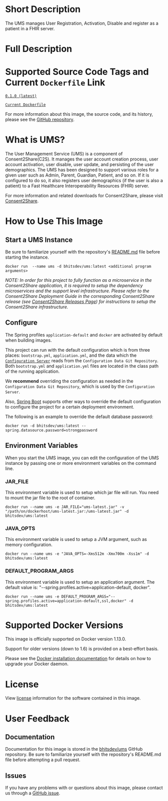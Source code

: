 # Short Description
The UMS manages User Registration, Activation, Disable and register as a patient in a FHIR server.

# Full Description

# Supported Source Code Tags and Current `Dockerfile` Link

[`0.1.0 (latest)`](https://github.com/bhits-dev/ums/releases/tag/0.1.0)

[`Current Dockerfile`](https://github.com/bhits-dev/ums/blob/master/ums/src/main/docker/Dockerfile)

For more information about this image, the source code, and its history, please see the [GitHub repository](https://github.com/bhits-dev/ums).

# What is UMS?

The User Management Service (UMS) is a component of Consent2Share(C2S). It manages the user account creation process, user account activation, user disable, user update, and persisting of the user demographics. The UMS has been designed to support various roles for a given user such as Admin, Parent, Guardian, Patient, and so on. If it is configured to do so, it also registers user demographics (if the user is also a patient) to a Fast Healthcare Interoperability Resources (FHIR) server. 

For more information and related downloads for Consent2Share, please visit [Consent2Share](https://bhits.github.io/consent2share/).

# How to Use This Image

## Start a UMS Instance

Be sure to familiarize yourself with the repository's [README.md](https://github.com/bhits-dev/ums) file before starting the instance.

`docker run  --name ums -d bhitsdev/ums:latest <additional program arguments>`

*NOTE: In order for this project to fully function as a microservice in the Consent2Share application, it is required to setup the dependency microservices and the support level infrastructure. Please refer to the Consent2Share Deployment Guide in the corresponding Consent2Share release (see [Consent2Share Releases Page](https://github.com/bhits-dev/consent2share/releases)) for instructions to setup the Consent2Share infrastructure.*
 
## Configure

The Spring profiles `application-default` and `docker` are activated by default when building images.

This project can run with the default configuration which is from three places: `bootstrap.yml`, `application.yml`, and the data which the [`Configuration Server`](https://github.com/bhits-dev/config-server) reads from the `Configuration Data Git Repository`. Both `bootstrap.yml` and `application.yml` files are located in the class path of the running application.

We **recommend** overriding the configuration as needed in the `Configuration Data Git Repository`, which is used by the `Configuration Server`.

Also, [Spring Boot](https://projects.spring.io/spring-boot/) supports other ways to override the default configuration to configure the project for a certain deployment environment. 

The following is an example to override the default database password:

`docker run -d bhitsdev/ums:latest --spring.datasource.password=strongpassword`

## Environment Variables

When you start the UMS image, you can edit the configuration of the UMS instance by passing one or more environment variables on the command line. 

### JAR_FILE

This environment variable is used to setup which jar file will run. You need to mount the jar file to the root of container.

`docker run --name ums -e JAR_FILE="ums-latest.jar" -v "/path/on/dockerhost/ums-latest.jar:/ums-latest.jar" -d bhitsdev/ums:latest`

### JAVA_OPTS 

This environment variable is used to setup a JVM argument, such as memory configuration.

`docker run --name ums -e "JAVA_OPTS=-Xms512m -Xmx700m -Xss1m" -d bhitsdev/ums:latest`

### DEFAULT_PROGRAM_ARGS 

This environment variable is used to setup an application argument. The default value is: "--spring.profiles.active=application-default, docker".

`docker run --name ums -e DEFAULT_PROGRAM_ARGS="--spring.profiles.active=application-default,ssl,docker" -d bhitsdev/ums:latest`

# Supported Docker Versions

This image is officially supported on Docker version 1.13.0.

Support for older versions (down to 1.6) is provided on a best-effort basis.

Please see the [Docker installation documentation](https://docs.docker.com/engine/installation/) for details on how to upgrade your Docker daemon.

# License

View [license](https://github.com/bhits-dev/ums/blob/master/LICENSE) information for the software contained in this image.

# User Feedback

## Documentation
 
Documentation for this image is stored in the [bhitsdev/ums](https://github.com/bhits-dev/ums) GitHub repository. Be sure to familiarize yourself with the repository's README.md file before attempting a pull request.

## Issues

If you have any problems with or questions about this image, please contact us through a [GitHub issue](https://github.com/bhits-dev/ums/issues).

